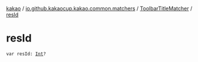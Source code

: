 [kakao](../../index.md) / [io.github.kakaocup.kakao.common.matchers](../index.md) / [ToolbarTitleMatcher](index.md) / [resId](./res-id.md)

# resId

`var resId: `[`Int`](https://kotlinlang.org/api/latest/jvm/stdlib/kotlin/-int/index.html)`?`